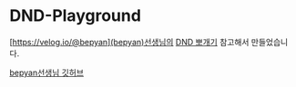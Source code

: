 # DND-Playground

[https://velog.io/@bepyan](bepyan)선생님의 [DND 뽀개기](https://velog.io/@bepyan/series/DND-뽀개기) 참고해서 만들었습니다.

[bepyan선생님 깃허브](https://github.com/bepyan/dnd-playground)
